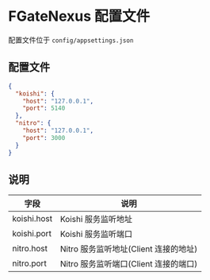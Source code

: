 # FGateNexus 配置文件

配置文件位于 `config/appsettings.json`

## 配置文件

```json
{
  "koishi": {
    "host": "127.0.0.1",
    "port": 5140
  },
  "nitro": {
    "host": "127.0.0.1",
    "port": 3000
  }
}
```

## 说明

| 字段        | 说明                                  |
| ----------- | ------------------------------------- |
| koishi.host | Koishi 服务监听地址                   |
| koishi.port | Koishi 服务监听端口                   |
| nitro.host  | Nitro 服务监听地址(Client 连接的地址) |
| nitro.port  | Nitro 服务监听端口(Client 连接的端口) |
